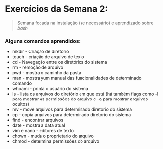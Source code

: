 # Exercícios da Semana 2:

> Semana focada na instalação (se necessário) e aprendizado sobre *bash*

### Alguns comandos aprendidos:

- mkdir - Criação de diretório
- touch - criação de arquivo de texto
- cd - Navegação entre os diretórios do sistema
- rm - remoção de arquivo
- pwd - mostra o caminho da pasta
- man - mostra yum manual das funcionalidades de determinado comando
- whoami - printa o usuário do sistema
- ls - lista os arquivos do diretório em que está (há também flags como -l para mostrar as permissões do arquivo e -a para mostrar arquivos ocultos)
- mv - move arquivos para determinado diretorio do sistema
- cp - copia arquivos para determinado diretório do sistema
- find - encontrar arquivos
- date - mostra a data atual
- vim e nano - editores de texto
- chown - muda o proprietario do arquivo
- chmod - determina permissões do arquivo

